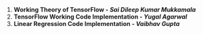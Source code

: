 1. **Working Theory of TensorFlow - *Sai Dileep Kumar Mukkamala***
1. **TensorFlow Working Code Implementation - *Yugal Agarwal***
1. **Linear Regression Code Implementation - *Vaibhav Gupta***